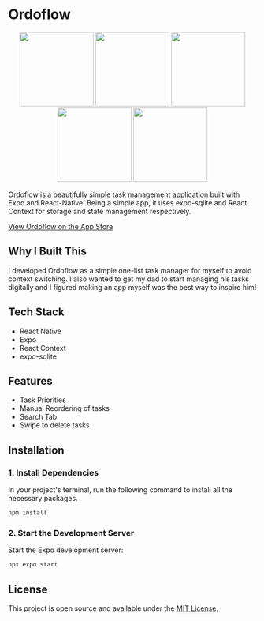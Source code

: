 # Ordoflow

<p align="center">
  <img src="https://github.com/user-attachments/assets/017d0b19-a422-4b64-a997-8b3bd26a1c67" width="150" />
  <img src="https://github.com/user-attachments/assets/1262eb9e-faf3-4702-b85b-1294b4d78988" width="150" />
  <img src="https://github.com/user-attachments/assets/30f309a6-53f8-4b60-b6f2-11537a11b470" width="150" />
  <img src="https://github.com/user-attachments/assets/28fa356c-eea2-46cb-b543-0cefb03c1d2b" width="150" />
  <img src="https://github.com/user-attachments/assets/07d01ee1-dc88-47e4-a98f-4d9937b1a4d8" width="150" />
</p>



Ordoflow is a beautifully simple task management application built with Expo and React-Native. Being a simple app, it uses expo-sqlite and React Context for storage and state management respectively.

[View Ordoflow on the App Store](https://apps.apple.com/us/app/ordoflow/id6747456117)


## Why I Built This

I developed Ordoflow as a simple one-list task manager for myself to avoid context switching. I also wanted to get my dad to start managing his tasks digitally and I figured making an app myself was the best way to inspire him!


## Tech Stack

- React Native
- Expo
- React Context
- expo-sqlite

## Features

- Task Priorities
- Manual Reordering of tasks
- Search Tab
- Swipe to delete tasks
 
## Installation

### 1. Install Dependencies

In your project's terminal, run the following command to install all the necessary packages.

```bash
npm install
```

### 2. Start the Development Server

Start the Expo development server:

```bash
npx expo start
```

## License

This project is open source and available under the [MIT License](LICENSE).



